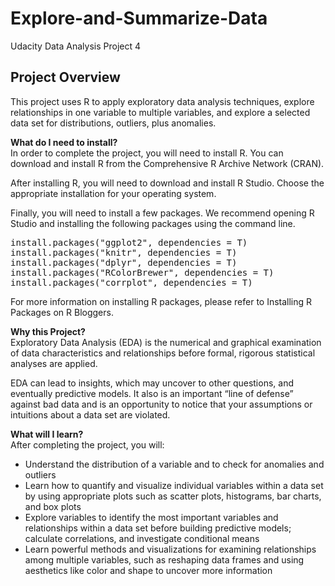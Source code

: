 # Explore-and-Summarize-Data
Udacity Data Analysis Project 4

## Project Overview
This project uses R to apply exploratory data analysis techniques, explore relationships in one variable to multiple variables, and explore a selected data set for distributions, outliers, plus anomalies.

**What do I need to install?**<br>
In order to complete the project, you will need to install R. You can download and install R from the Comprehensive R Archive Network (CRAN).

After installing R, you will need to download and install R Studio. Choose the appropriate installation for your operating system.

Finally, you will need to install a few packages. We recommend opening R Studio and installing the following packages using the command line.

<pre>
install.packages("ggplot2", dependencies = T)
install.packages("knitr", dependencies = T)
install.packages("dplyr", dependencies = T)
install.packages("RColorBrewer", dependencies = T)
install.packages("corrplot", dependencies = T)
</pre>

For more information on installing R packages, please refer to Installing R Packages on R Bloggers.

**Why this Project?**<br>
Exploratory Data Analysis (EDA) is the numerical and graphical examination of data characteristics and relationships before formal, rigorous statistical analyses are applied.

EDA can lead to insights, which may uncover to other questions, and eventually predictive models. It also is an important “line of defense” against bad data and is an opportunity to notice that your assumptions or intuitions about a data set are violated.

**What will I learn?**<br>
After completing the project, you will:
- Understand the distribution of a variable and to check for anomalies and outliers
- Learn how to quantify and visualize individual variables within a data set by using appropriate plots such as scatter plots, histograms, bar charts, and box plots
- Explore variables to identify the most important variables and relationships within a data set before building predictive models; calculate correlations, and investigate conditional means
- Learn powerful methods and visualizations for examining relationships among multiple variables, such as reshaping data frames and using aesthetics like color and shape to uncover more information
